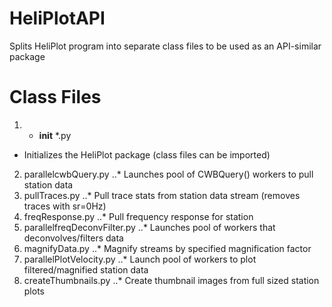 HeliPlotAPI
===========

Splits HeliPlot program into separate class files to be used as an API-similar package

Class Files
============

1. * __init__ *.py
* Initializes the HeliPlot package (class files can be imported)
2. parallelcwbQuery.py
..* Launches pool of CWBQuery() workers to pull station data
3. pullTraces.py
..* Pull trace stats from station data stream (removes traces with sr=0Hz)
4. freqResponse.py
..* Pull frequency response for station
5. parallelfreqDeconvFilter.py
..* Launches pool of workers that deconvolves/filters data
6. magnifyData.py
..* Magnify streams by specified magnification factor
7. parallelPlotVelocity.py
..* Launch pool of workers to plot filtered/magnified station data
8. createThumbnails.py
..* Create thumbnail images from full sized station plots
